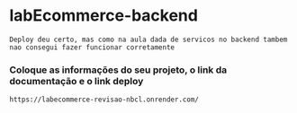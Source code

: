 # labEcommerce-backend
```Deploy deu certo, mas como na aula dada de servicos no backend tambem nao consegui fazer funcionar corretamente```


### Coloque as informações do seu projeto, o link da documentação e o link deploy
```https://labecommerce-revisao-nbcl.onrender.com/```